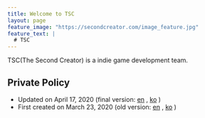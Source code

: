 ```yaml
---
title: Welcome to TSC
layout: page
feature_image: "https://secondcreator.com/image_feature.jpg"
feature_text: |
  # TSC
---
```


TSC(The Second Creator) is a indie game development team.

## Private Policy
- Updated on April 17, 2020
 (final version: 
[en](https://secondcreator.com/privatepolicy/en.html)
, 
[ko](https://secondcreator.com/privatepolicy/ko.html)
)
- First created on March 23, 2020
 (old version: 
[en](https://secondcreator.com/privatepolicy/en_200323.html)
, 
[ko](https://secondcreator.com/privatepolicy/ko_200323.html)
)